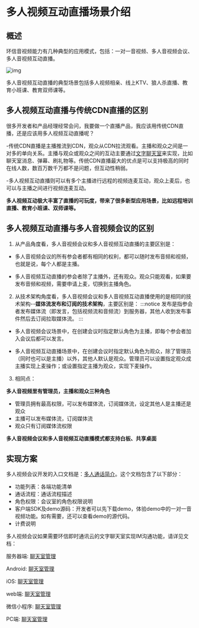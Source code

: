 # 多人视频互动直播场景介绍

## 概述

环信音视频能力有几种典型的应用模式，包括：一对一音视频、多人音视频会议、多人音视频互动直播。

![img](@static/images/privitization/em-rtcsdk-scenarios.png)

多人音视频互动直播的典型场景包括多人视频相亲、线上KTV、狼人杀直播、教育小班课、教育双师课等。

## 多人视频互动直播与传统CDN直播的区别

很多开发者和产品经理经常会问，我要做一个直播产品，我应该用传统CDN直播，还是应该用多人视频互动直播呢？

-传统CDN直播是主播推流到CDN，观众从CDN拉流观看。主播和观众之间是一对多的单向关系。主播与观众或观众之间的互动主要通过[文字聊天室](../../document/server-side/overview.html#聊天室管理)来实现，比如聊天室消息、弹幕、刷礼物等。传统CDN直播最大的优点是可以支持极高的同时在线人数，数百万数千万都不是问题，但互动性稍弱。

-多人视频互动直播则可以有多个主播进行远程的视频连麦互动，观众上麦后，也可以与主播之间进行视频连麦互动。

**多人视频互动极大丰富了直播的可玩度，带来了很多新型应用场景，比如远程培训直播、教育小班课、双师课等。**

## 多人视频互动直播与多人音视频会议的区别

1. 从产品角度看，多人音视频会议和多人音视频互动直播的主要区别是：<br>
- 多人音视频会议的所有参会者都有相同的权利，都可以随时发布音频和视频，也就是说，每个人都是主播。

- 多人音视频互动直播的参会者除了主播外，还有观众。观众只能观看，如果要发布音频和视频，需要申请上麦，切换到主播角色。

2. 从技术架构角度看，多人音视频会议和多人音视频互动直播使用的是相同的技术架构--**媒体流发布和订阅的技术架构**，主要区别是：
:::notice
发布是指参会者发布媒体流（即发言，包括视频流和音频流）到服务器，其他人收到发布事件然后去订阅拉取媒体流。
:::
- 多人音视频会议场景中，在创建会议时指定默认角色为主播，即每个参会者加入会议后都可以发言。

- 多人音视频互动直播场景中，在创建会议时指定默认角色为观众，除了管理员（同时也可以是主播）以外，其他人默认是观众。管理员可以设置指定观众成主播实现上麦操作；或设置指定主播为观众，实现下麦操作。

3. 相同点：<br>

**多人音视频里有管理员，主播和观众三种角色**

- 管理员拥有最高权限，可以发布媒体流，订阅媒体流，设定其他人是主播还是观众
- 主播可以发布媒体流，订阅媒体流
- 观众只有订阅媒体流权限

**多人音视频会议和多人音视频互动直播模式都支持白板、共享桌面**

## 实现方案

多人视频会议开发的入口文档是：[多人通话简介](conference_introduction)。这个文档包含了以下部分：

- 功能列表：各端功能清单
- 通话流程：通话流程描述
- 角色权限：会议室的角色权限说明
- 客户端SDK及demo源码：开发者可以先下载demo，体验demo中的一对一音视频功能。如有需要，还可以查看demo的源代码。
- 计费说明


多人视频会议如果需要环信即时通讯云的文字聊天室实现IM沟通功能，请详见文档：

服务器端: [聊天室管理](http://docs-im-beta.easemob.com/document/server-side/chatroom.html)

Android: [聊天室管理](http://docs-im-beta.easemob.com/document/android/room_overview.html)

iOS: [聊天室管理](http://docs-im-beta.easemob.com/document/ios/room_overview.html)

web端: [聊天室管理](http://docs-im-beta.easemob.com/document/web/room_overview.html)

微信小程序: [聊天室管理](http://docs-im-beta.easemob.com/document/applet/room_overview.html)

PC端: [聊天室管理](https://docs-im.easemob.com/im/pc/basics/chatroom)


<!--如果需要互动白板高级功能，请详见文档：

[互动白板简介](whiteboard_introduction)

[Android集成](whiteboard_android)

[iOS集成](whiteboard_ios)

[Web集成](whiteboard_web)

[微信小程序集成](whiteboard_vxmini)

[PC桌面集成](whiteboard_pcdesktop)-->